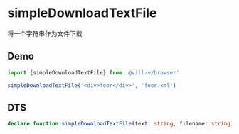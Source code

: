 # simpleDownloadTextFile

将一个字符串作为文件下载

## Demo

```ts twoslash
import {simpleDownloadTextFile} from '@vill-v/browser'

simpleDownloadTextFile('<div>foor</div>', 'foor.xml')
```

## DTS

```ts
declare function simpleDownloadTextFile(text: string, filename: string): void;
```
